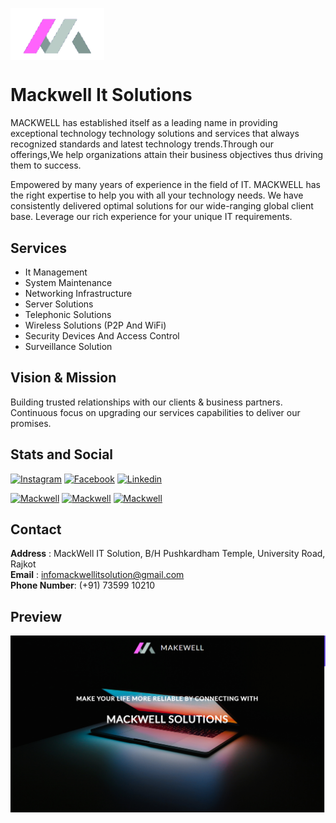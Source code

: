 <a href="https://harshalgami13.github.io/Mackwell/"><img src="Asstes/logo_transp.png" width="150px" align="center"></a>

# Mackwell It Solutions 

MACKWELL has established itself as a leading name in providing exceptional technology technology solutions and services that always recognized standards and latest 
technology trends.Through our offerings,We help organizations attain their business objectives thus driving them to success.

Empowered by many years of experience in the field of IT. MACKWELL has the right expertise to help you with all your technology needs. We have consistently delivered 
optimal solutions for our wide-ranging global client base. Leverage our rich experience for your unique IT requirements.

## Services

- It Management
- System Maintenance
- Networking Infrastructure
- Server Solutions
- Telephonic Solutions
- Wireless Solutions (P2P And WiFi)
- Security Devices And Access Control
- Surveillance Solution

## Vision & Mission

Building trusted relationships with our clients & business partners. Continuous focus on upgrading our services capabilities to deliver our promises.

## Stats and Social

 [![Instagram][1.1]][1.2] [![Facebook][2.1]][2.2] [![Linkedin][3.1]][3.2] 
 
 [![Mackwell][4.1]][4.2] [![Mackwell][5.1]][5.2] [![Mackwell][6.1]][6.2]

[1.1]: https://img.shields.io/badge/Instagram-C13584?style=for-the-badge&logo=instagram&logoColor=ffffff
[1.2]: https://www.instagram.com/jnj13007/

[2.1]: https://img.shields.io/badge/Facebook-4267B2?style=for-the-badge&logo=facebook&logoColor=ffffff
[2.2]: https://www.facebook.com/Mackwell-It-Solutions-103927964720375/

[3.1]: https://img.shields.io/badge/Linkedin-2867B2?style=for-the-badge&logo=linkedin&logoColor=ffffff
[3.2]: https://www.linkedin.com/in/julasana-jay-4b3a551b1/

[4.1]: https://img.shields.io/github/last-commit/harshalgami13/Mackwell?color=0d8af0&label=Last%20Commit&logo=github&logoColor=000&style=social
[4.2]: https://harshalgami13.github.io/Mackwell/

[5.1]: https://img.shields.io/github/commit-activity/y/harshalgami13/Mackwell?label=Commit&logo=github&style=social
[5.2]: https://harshalgami13.github.io/Mackwell/

[6.1]: https://img.shields.io/github/watchers/harshalgami13/Mackwell?style=social
[6.2]: https://harshalgami13.github.io/Mackwell/

## Contact

**Address** : MackWell IT Solution, B/H Pushkardham Temple, University Road, Rajkot <br/>
**Email** : infomackwellitsolution@gmail.com <br/>
**Phone Number**: (+91) 73599 10210

## Preview

![From India](Asstes/preview1.png)


